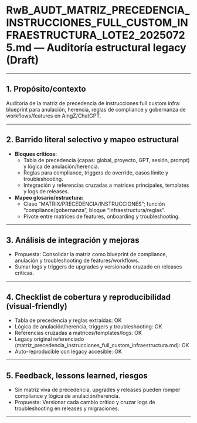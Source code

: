 # RwB_AUDT_MATRIZ_PRECEDENCIA_INSTRUCCIONES_FULL_CUSTOM_INFRAESTRUCTURA_LOTE2_20250725.md — Auditoría estructural legacy (Draft)

---

## 1. Propósito/contexto
Auditoría de la matriz de precedencia de instrucciones full custom infra: blueprint para anulación, herencia, reglas de compliance y gobernanza de workflows/features en AingZ/ChatGPT.

---

## 2. Barrido literal selectivo y mapeo estructural
- **Bloques críticos:**
  - Tabla de precedencia (capas: global, proyecto, GPT, sesión, prompt) y lógica de anulación/herencia.
  - Reglas para compliance, triggers de override, casos límite y troubleshooting.
  - Integración y referencias cruzadas a matrices principales, templates y logs de releases.
- **Mapeo glosario/estructura:**
  - Clase “MATRIX/PRECEDENCIA/INSTRUCCIONES”; función “compliance/gobernanza”, bloque “infraestructura/reglas”.
  - Pivote entre matrices de features, onboarding y troubleshooting.

---

## 3. Análisis de integración y mejoras
- Propuesta: Consolidar la matriz como blueprint de compliance, anulación y troubleshooting de features/workflows.
- Sumar logs y triggers de upgrades y versionado cruzado en releases críticas.

---

## 4. Checklist de cobertura y reproducibilidad (visual-friendly)
- Tabla de precedencia y reglas extraídas: OK
- Lógica de anulación/herencia, triggers y troubleshooting: OK
- Referencias cruzadas a matrices/templates/logs: OK
- Legacy original referenciado (matriz_precedencia_instrucciones_full_custom_infraestructura.md): OK
- Auto-reproducible con legacy accesible: OK

---

## 5. Feedback, lessons learned, riesgos
- Sin matriz viva de precedencia, upgrades y releases pueden romper compliance y lógica de anulación/herencia.
- Propuesta: Versionar cada cambio crítico y cruzar logs de troubleshooting en releases y migraciones.

---

